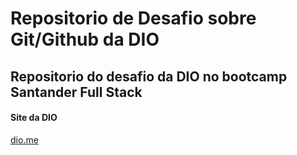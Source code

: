 # Repositorio de Desafio sobre Git/Github da DIO
## Repositorio do desafio da DIO no bootcamp Santander Full Stack

#### Site da DIO
[dio.me](dio.me)

